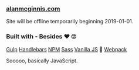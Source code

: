 ### [alanmcginnis.com](https://alanmcginnis.com)

Site will be offline temporarily beginning 2019-01-01.

### Built with - Besides ❤ 🙄

[Gulp](https://gulpjs.com/)
[Handlebars](https://handlebarsjs.com/)
[NPM](https://www.npmjs.com/)
[Sass](https://sass-lang.com/)
[Vanilla JS](http://vanilla-js.com/) 🤣
[Webpack](https://webpack.js.org/)

Sooooo, basically JavaScript.
